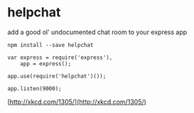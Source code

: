 # helpchat

add a good ol' undocumented chat room to your express app

```
npm install --save helpchat
```

```
var express = require('express'),
    app = express();

app.use(require('helpchat')());

app.listen(9000);
```

[http://xkcd.com/1305/](http://xkcd.com/1305/)